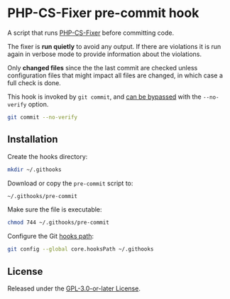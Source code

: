 # PHP-CS-Fixer pre-commit hook

A script that runs [PHP-CS-Fixer](https://github.com/PHP-CS-Fixer/PHP-CS-Fixer) before committing code.

The fixer is **run quietly** to avoid any output. If there are violations it is run again in verbose mode to provide information about the violations.

Only **changed files** since the the last commit are checked unless configuration files that might impact all files are changed, in which case a full check is done.

This hook is invoked by `git commit`, and [can be bypassed](https://git-scm.com/docs/githooks#_pre_commit) with the `--no-verify` option.

```sh
git commit --no-verify
```

## Installation

Create the hooks directory:

```sh
mkdir ~/.githooks
```

Download or copy the `pre-commit` script to:

```sh
~/.githooks/pre-commit
```

Make sure the file is executable:

```sh
chmod 744 ~/.githooks/pre-commit
```

Configure the Git [hooks path](https://git-scm.com/docs/git-config#Documentation/git-config.txt-corehooksPath):

```sh
git config --global core.hooksPath ~/.githooks
```

## License

Released under the [GPL-3.0-or-later License](LICENSE).
